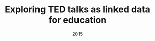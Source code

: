 ---
title: "Exploring TED talks as linked data for education"
collection: publications
permalink: /publication/2015-DBLP:journals_bjet_TaibiCDMF15
date: 2015
venue: 'nan'
---